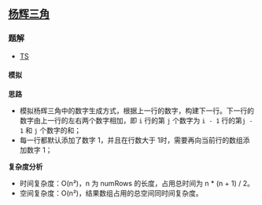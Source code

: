 ## [杨辉三角](https://leetcode-cn.com/problems/pascals-triangle/)
### 题解
+ [TS](../../ts/128/118.ts)

#### 模拟
**思路**
+ 模拟杨辉三角中的数字生成方式，根据上一行的数字，构建下一行。下一行的数字由上一行的左右两个数字相加，即 `i` 行的第 `j` 个数字为 `i - 1` 行的第`j - 1` 和 `j` 个数字的和；
+ 每一行都默认添加了数字 1，并且在行数大于 1时，需要再向当前行的数组添加数字 1；

**复杂度分析**
+ 时间复杂度：O(n²)，n 为 numRows 的长度，占用总时间为 n * (n + 1) / 2。
+ 空间复杂度：O(n²)，结果数组占用的总空间同时间复杂度。